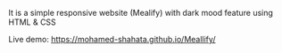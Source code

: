 It is a simple responsive website (Mealify) with dark mood feature 
using HTML & CSS

Live demo:  https://mohamed-shahata.github.io/Meallify/
